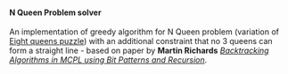#### N Queen Problem solver
An implementation of greedy algorithm for N Queen problem (variation of [Eight queens puzzle](https://en.wikipedia.org/wiki/Eight_queens_puzzle)) with an additional constraint that no 3 queens can form a straight line - based on paper by **Martin Richards** [_Backtracking Algorithms in MCPL using Bit Patterns and Recursion_](http://citeseerx.ist.psu.edu/viewdoc/download?doi=10.1.1.51.7113&rep=rep1&type=pdf).